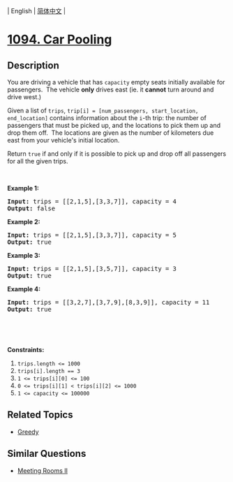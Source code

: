 
| English | [简体中文](README.md) |

# [1094. Car Pooling](https://leetcode-cn.com/problems/car-pooling/)

## Description

<p>You are driving a vehicle that&nbsp;has <code>capacity</code> empty seats initially available for passengers.&nbsp; The vehicle <strong>only</strong> drives east (ie. it <strong>cannot</strong> turn around and drive west.)</p>

<p>Given a list of <code>trips</code>, <code>trip[i] = [num_passengers, start_location, end_location]</code>&nbsp;contains information about the <code>i</code>-th trip: the number of passengers that must be picked up, and the locations to pick them up and drop them off.&nbsp; The locations are given as the number of kilometers&nbsp;due east from your vehicle&#39;s initial location.</p>

<p>Return <code>true</code> if and only if&nbsp;it is possible to pick up and drop off all passengers for all the given trips.&nbsp;</p>

<p>&nbsp;</p>

<p><strong>Example 1:</strong></p>

<pre>
<strong>Input: </strong>trips = <span id="example-input-1-1">[[2,1,5],[3,3,7]]</span>, capacity = <span id="example-input-1-2">4</span>
<strong>Output: </strong><span id="example-output-1">false</span>
</pre>

<div>
<p><strong>Example 2:</strong></p>

<pre>
<strong>Input: </strong>trips = <span id="example-input-2-1">[[2,1,5],[3,3,7]]</span>, capacity = <span id="example-input-2-2">5</span>
<strong>Output: </strong><span id="example-output-2">true</span>
</pre>

<div>
<p><strong>Example 3:</strong></p>

<pre>
<strong>Input: </strong>trips = <span id="example-input-3-1">[[2,1,5],[3,5,7]]</span>, capacity = <span id="example-input-3-2">3</span>
<strong>Output: </strong><span id="example-output-3">true</span>
</pre>

<div>
<p><strong>Example 4:</strong></p>

<pre>
<strong>Input: </strong>trips = <span id="example-input-4-1">[[3,2,7],[3,7,9],[8,3,9]]</span>, capacity = <span id="example-input-4-2">11</span>
<strong>Output: </strong><span id="example-output-4">true</span>
</pre>
</div>
</div>
</div>

<div>
<div>
<div>
<div>&nbsp;</div>
</div>
</div>
</div>

<p>&nbsp;</p>
<p><strong>Constraints:</strong></p>

<ol>
	<li><code>trips.length &lt;= 1000</code></li>
	<li><code>trips[i].length == 3</code></li>
	<li><code>1 &lt;= trips[i][0] &lt;= 100</code></li>
	<li><code>0 &lt;= trips[i][1] &lt; trips[i][2] &lt;= 1000</code></li>
	<li><code>1 &lt;=&nbsp;capacity &lt;= 100000</code></li>
</ol>


## Related Topics

- [Greedy](https://leetcode-cn.com/tag/greedy)

## Similar Questions

- [Meeting Rooms II](../meeting-rooms-ii/README_EN.md)
